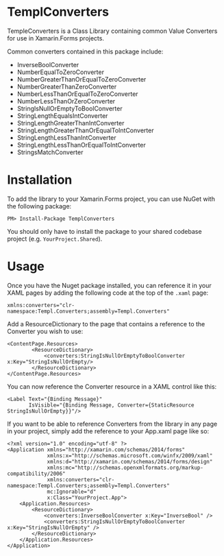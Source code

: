 # TemplConverters

TempleConverters is a Class Library containing common Value Converters for use in Xamarin.Forms projects. 

Common converters contained in this package include:
* InverseBoolConverter
* NumberEqualToZeroConverter
* NumberGreaterThanOrEqualToZeroConverter
* NumberGreaterThanZeroConverter
* NumberLessThanOrEqualToZeroConverter
* NumberLessThanOrZeroConverter
* StringIsNullOrEmptyToBoolConverter
* StringLengthEqualsIntConverter
* StringLengthGreaterThanIntConverter
* StringLengthGreaterThanOrEqualToIntConverter
* StringLengthLessThanIntConverter
* StringLengthLessThanOrEqualToIntConverter
* StringsMatchConverter


# Installation

To add the library to your Xamarin.Forms project, you can use NuGet with the following package:
	
~~~~
PM> Install-Package TemplConverters
~~~~

You should only have to install the package to your shared codebase project (e.g. `YourProject.Shared`).

# Usage

Once you have the Nuget package installed, you can reference it in your XAML pages by adding the following code at the top of the `.xaml` page:

~~~~
xmlns:converters="clr-namespace:Templ.Converters;assembly=Templ.Converters" 
~~~~

Add a ResourceDictionary to the page that contains a reference to the Converter you wish to use:

~~~~
<ContentPage.Resources>
        <ResourceDictionary>
            <converters:StringIsNullOrEmptyToBoolConverter x:Key="StringIsNullOrEmpty/>
        </ResourceDictionary>
</ContentPage.Resources>
~~~~

You can now reference the Converter resource in a XAML control like this:
~~~~
<Label Text="{Binding Message}"
       IsVisible="{Binding Message, Converter={StaticResource StringIsNullOrEmpty}}"/>
~~~~

If you want to be able to reference Converters from the library in any page in your project, simply add the reference to your App.xaml page like so:

~~~~
<?xml version="1.0" encoding="utf-8" ?>
<Application xmlns="http://xamarin.com/schemas/2014/forms"
             xmlns:x="http://schemas.microsoft.com/winfx/2009/xaml"
             xmlns:d="http://xamarin.com/schemas/2014/forms/design"
             xmlns:mc="http://schemas.openxmlformats.org/markup-compatibility/2006"
             xmlns:converters="clr-namespace:Templ.Converters;assembly=Templ.Converters" 
             mc:Ignorable="d"
             x:Class="YourProject.App">
    <Application.Resources>
        <ResourceDictionary>
            <converters:InverseBoolConverter x:Key="InverseBool" />
            <converters:StringIsNullOrEmptyToBoolConverter x:Key="StringIsNullOrEmpty" />
        </ResourceDictionary>
    </Application.Resources>
</Application>
~~~~
